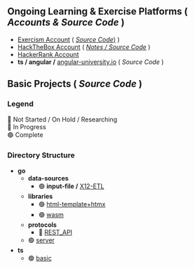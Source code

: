 ## Ongoing Learning & Exercise Platforms ( _Accounts & Source Code_ )
* [Exercism Account](https://github.com/nomadicGopher/Sandbox/tree/main/Exercism) ( [_Source Code_)](https://github.com/nomadicGopher/Sandbox/tree/main/Exercism) )
* [HackTheBox Account](https://github.com/nomadicGopher/Sandbox/tree/main/HackTheBox) ( [_Notes / Source Code_](https://github.com/nomadicGopher/Sandbox/tree/main/HackTheBox) )
* [HackerRank Account](https://hackerrank.com/profile/nomadicGopher)
* **ts / angular /** [angular-university.io](https://github.com/nomadicGopher/Sandbox/tree/main/ts/angular/angular-university.io) ( _Source Code_ )

## Basic Projects ( _Source Code_ )
### Legend <!--🟠🟡-->
🔴 Not Started / On Hold / Researching  
🔵 In Progress  
🟢 Complete

### Directory Structure
* **go**
  * **data-sources**
    * 🟢 **input-file /** [X12-ETL](https://github.com/nomadicGopher/Sandbox/tree/main/go/data-sources/input-file/X12-ETL)
  * **libraries**
    * 🟢 [html-template+htmx](https://github.com/nomadicGopher/Sandbox/tree/main/go/libraries/html-template%2Bhtmx)
    * 🟢 [wasm](https://github.com/nomadicGopher/Sandbox/tree/main/go/libraries/wasm)
  * **protocols**
      * 🔴 [REST_API](https://github.com/nomadicGopher/Sandbox/tree/main/go/protocols/REST_API)
  * 🟢 [server](https://github.com/nomadicGopher/Sandbox/tree/main/go/server)
* **ts**
  * 🟢 [basic](https://github.com/nomadicGopher/Sandbox/tree/main/ts/basic)
